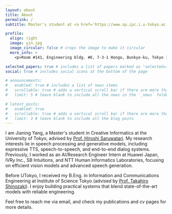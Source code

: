 ```yaml
---
layout: about
title: About
permalink: /
subtitle: Master's student at <a href='https://www.sp.ipc.i.u-tokyo.ac.jp/index-en'>Saruwatari & Saito lab</a>, <a href='https://www.u-tokyo.ac.jp/'>The University of Tokyo</a>.

profile:
  align: right
  image: yjn.jpg
  image_circular: false # crops the image to make it circular
  more_info: >
    <p>Room #141, Engineering bldg. #6, 7-3-1 Hongo, Bunkyo-ku, Tokyo 113-8656, Japan</p>

selected_papers: true # includes a list of papers marked as "selected={true}"
social: true # includes social icons at the bottom of the page

# announcements:
#   enabled: true # includes a list of news items
#   scrollable: true # adds a vertical scroll bar if there are more than 3 news items
#   limit: 5 # leave blank to include all the news in the `_news` folder

# latest_posts:
#   enabled: true
#   scrollable: true # adds a vertical scroll bar if there are more than 3 new posts items
#   limit: 3 # leave blank to include all the blog posts
---
```


I am Jianing Yang, a Master's student in Creative Informatics at the University of Tokyo, advised by <a href='https://researchmap.jp/read0102891/'>Prof. Hiroshi Saruwatari</a>. My research interests lie in speech processing and generative models, including expressive TTS, speech-to-speech, and end-to-end dialog systems. Previously, I worked as an AI/Research Engineer Intern at Huawei Japan, IVRy Inc., SB Intuitions, and NTT Human Informatics Laboratories, focusing on efficient vision models and advanced speech generation.

Before UTokyo, I received my B.Eng. in Information and Communications Engineering at Institute of Science Tokyo (advised by <a href='http://www.ts.ip.titech.ac.jp/shinot/index.html//'>Prof. Takahiro Shinozaki</a>). I enjoy building practical systems that blend state-of-the-art models with reliable engineering.

Feel free to reach me via email, and check my publications and cv pages for more details.
